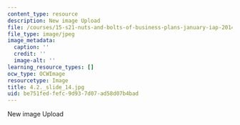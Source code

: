 ```yaml
---
content_type: resource
description: New image Upload
file: /courses/15-s21-nuts-and-bolts-of-business-plans-january-iap-2014/be751fedfefc9d937d07ad58d07b4bad_4.2._slide_14.jpg
file_type: image/jpeg
image_metadata:
  caption: ''
  credit: ''
  image-alt: ''
learning_resource_types: []
ocw_type: OCWImage
resourcetype: Image
title: 4.2._slide_14.jpg
uid: be751fed-fefc-9d93-7d07-ad58d07b4bad
---
```

New image Upload